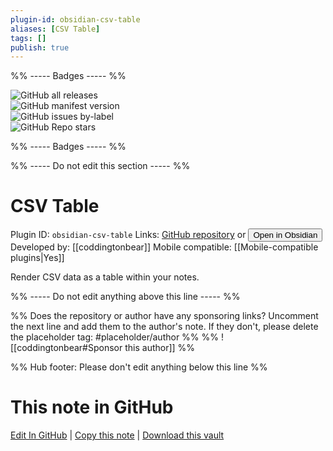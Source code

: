 ```yaml
---
plugin-id: obsidian-csv-table
aliases: [CSV Table]
tags: []
publish: true
---
```


%% ----- Badges ----- %%

![GitHub all releases](https://img.shields.io/github/downloads/coddingtonbear/obsidian-csv-table/total?color=573E7A&logo=github&style=for-the-badge)  
![GitHub manifest version](https://img.shields.io/github/manifest-json/v/coddingtonbear/obsidian-csv-table?color=573E7A&logo=github&style=for-the-badge)  
![GitHub issues by-label](https://img.shields.io/github/issues/coddingtonbear/obsidian-csv-table/help%20wanted?color=573E7A&logo=github&style=for-the-badge)  
![GitHub Repo stars](https://img.shields.io/github/stars/coddingtonbear/obsidian-csv-table?color=573E7A&logo=github&style=for-the-badge)

%% ----- Badges ----- %%

%% ----- Do not edit this section ----- %%

# CSV Table

Plugin ID: `obsidian-csv-table`
Links: [GitHub repository](https://github.com/coddingtonbear/obsidian-csv-table) or [<button id=HH>Open in Obsidian</button>](obsidian://show-plugin?id=obsidian-csv-table)
Developed by: [[coddingtonbear]]
Mobile compatible: [[Mobile-compatible plugins|Yes]]

Render CSV data as a table within your notes.

%% ----- Do not edit anything above this line ----- %%

%% Does the repository or author have any sponsoring links? Uncomment the next line and add them to the author's note. If they don't, please delete the placeholder tag: #placeholder/author %%
%% ![[coddingtonbear#Sponsor this author]] %%

%% Hub footer: Please don't edit anything below this line %%

# This note in GitHub

<span class="git-footer">[Edit In GitHub](https://github.dev/obsidian-community/obsidian-hub/blob/main/02%20-%20Community%20Expansions/02.05%20All%20Community%20Expansions/Plugins/obsidian-csv-table.md "git-hub-edit-note") | [Copy this note](https://raw.githubusercontent.com/obsidian-community/obsidian-hub/main/02%20-%20Community%20Expansions/02.05%20All%20Community%20Expansions/Plugins/obsidian-csv-table.md "git-hub-copy-note") | [Download this vault](https://github.com/obsidian-community/obsidian-hub/archive/refs/heads/main.zip "git-hub-download-vault") </span>
